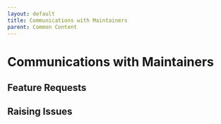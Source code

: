 ```yaml
---
layout: default
title: Communications with Maintainers
parent: Common Content
---
```


# Communications with Maintainers
## Feature Requests
## Raising Issues
